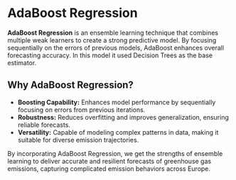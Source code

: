# AdaBoost Regression

**AdaBoost Regression** 
is an ensemble learning technique that combines multiple weak learners to 
create a strong predictive model. By focusing sequentially on the errors of previous models, AdaBoost enhances overall 
forecasting accuracy. In this model it used Decision Trees as the base estimator.

## **Why AdaBoost Regression?**
- **Boosting Capability:** Enhances model performance by sequentially focusing on errors from previous iterations.
- **Robustness:** Reduces overfitting and improves generalization, ensuring reliable forecasts.
- **Versatility:** Capable of modeling complex patterns in data, making it suitable for diverse emission trajectories.

By incorporating AdaBoost Regression, we get the strengths of ensemble learning to deliver accurate and resilient 
forecasts of greenhouse gas emissions, capturing complicated emission behaviors across Europe.
